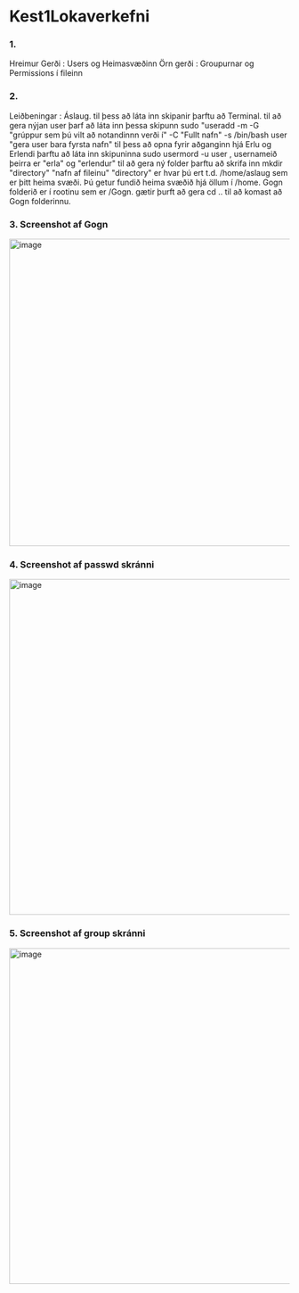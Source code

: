 # Kest1Lokaverkefni
### 1.
Hreimur Gerði : Users og Heimasvæðinn
Örn gerði : Groupurnar og Permissions í fileinn

### 2.
Leiðbeningar : Áslaug.
til þess að láta inn skipanir þarftu að Terminal.
til að gera nýjan user þarf að láta inn þessa skipunn
sudo "useradd -m -G "grúppur sem þú vilt að notandinnn verði í" -C "Fullt nafn" -s /bin/bash user "gera user bara fyrsta nafn"
til þess að opna fyrir aðganginn hjá Erlu og Erlendi þarftu að láta inn skipuninna 
sudo usermord -u user , usernameið þeirra er "erla" og "erlendur"
til að gera ný folder þarftu að skrifa inn mkdir "directory" "nafn af fileinu" "directory" er hvar þú ert t.d. /home/aslaug sem er þitt heima svæði. Þú getur fundið heima svæðið hjá öllum í /home. Gogn folderið er í rootinu sem er /Gogn. gætir þurft að gera cd .. til að komast að Gogn folderinnu.

### 3. Screenshot af Gogn
<img width="551" alt="image" src="https://user-images.githubusercontent.com/70168436/205630641-22e6ee88-52ab-414a-94a3-6fa92839e560.png">

### 4. Screenshot af passwd skránni
<img width="602" alt="image" src="https://user-images.githubusercontent.com/70168436/205622371-a96aed12-8cd4-4a17-a126-a65ab5b09028.png">

### 5. Screenshot af group skránni
<img width="602" alt="image" src="https://user-images.githubusercontent.com/70168436/205622562-0ce2f05c-0fde-4c3f-a1af-8c2eb9ad30f8.png">
